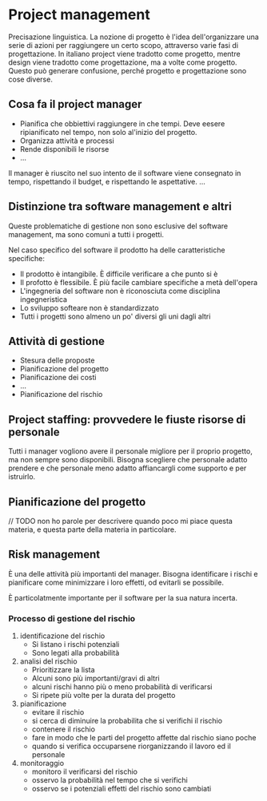 # Project management

Precisazione linguistica. La nozione di progetto è l'idea dell'organizzare una serie di azioni per raggiungere un certo scopo, attraverso varie fasi di progettazione.
In italiano project viene tradotto come progetto, mentre design viene tradotto come progettazione, ma a volte come progetto. Questo può generare confusione, perché progetto e progettazione sono cose diverse.

## Cosa fa il project manager

* Pianifica che obbiettivi raggiungere in che tempi. Deve eesere ripianificato nel tempo, non solo al'inizio del progetto.
* Organizza attività e processi
* Rende disponibili le risorse 
* ...

Il manager è riuscito nel suo intento de il software viene consegnato in tempo, rispettando il budget, e rispettando le aspettative.
...

## Distinzione tra software management e altri

Queste problematiche di gestione non sono esclusive del software management, ma sono comuni a tutti i progetti.

Nel caso specifico del software il prodotto ha delle caratteristiche specifiche:
* Il prodotto è intangibile. È difficile verificare a che punto si è
* Il profotto è flessibile. È più facile cambiare specifiche a metà dell'opera
* L'ingegneria del software non è riconosciuta come disciplina ingegneristica
* Lo sviluppo softeare non è standardizzato
* Tutti i progetti sono almeno un po' diversi gli uni dagli altri

## Attività di gestione

* Stesura delle proposte
* Pianificazione del progetto
* Pianificazione dei costi
* ...
* Pianificazione del rischio

## Project staffing: provvedere le fiuste risorse di personale

Tutti i manager vogliono avere il personale migliore per il proprio progetto, ma non sempre sono disponibili. Bisogna scegliere che personale adatto prendere e che personale meno adatto affiancargli come supporto e per istruirlo.

## Pianificazione del progetto

// TODO
non ho parole per descrivere quando poco mi piace questa materia, e questa parte della materia in particolare.

## Risk management

È una delle attività più importanti del manager. Bisogna identificare i rischi e pianificare come minimizzare i loro effetti, od evitarli se possibile.

È particolatmente importante per il software per la sua natura incerta.

### Processo di gestione del rischio

1. identificazione del rischio
   * Si listano i rischi potenziali
   * Sono legati alla probabilità
2. analisi del rischio
   * Prioritizzare la lista
   * Alcuni sono più importanti/gravi di altri
   * alcuni rischi hanno più o meno probabilità di verificarsi
   * Si ripete più volte per la durata del progetto
3. pianificazione
   * evitare il rischio
   * si cerca di diminuire la probabilita che si verifichi il rischio
   * contenere il rischio
   * fare in modo che le parti del progetto affette dal rischio siano poche
   * quando si verifica occuparsene riorganizzando il lavoro ed il personale
4. monitoraggio
   * monitoro il verificarsi del rischio
   * osservo la probabilità nel tempo che si verifichi
   * osservo se i potenziali effetti del rischio sono cambiati
